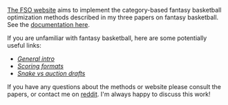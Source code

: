 [The FSO website](https://fantasy-basketball-optimizer-35667048953.us-east1.run.app/) aims to implement the category-based fantasy basketball optimization methods described in my three papers on fantasy basketball. See the [documentation here](https://zer2.github.io/fantasy-basketball-optimizer/).

If you are unfamiliar with fantasy basketball, here are some potentially useful links:
- [*General intro*](https://dunkorthree.com/how-fantasy-basketball-work/)
- [*Scoring formats*](https://support.espn.com/hc/en-us/articles/360003913972-Scoring-Formats)
- [*Snake vs auction drafts*](https://www.dummies.com/article/home-auto-hobbies/sports-recreation/fantasy-sports/fantasy-football/understanding-fantasy-football-snake-and-auction-drafts-149492/)

If you have any questions about the methods or website please consult the papers, or contact me on [reddit](https://www.reddit.com/user/zeros1123). I'm always happy to discuss this work! 